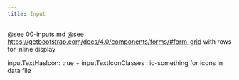 ```yaml
---
title: Input
---
```


@see 00-inputs.md
@see https://getbootstrap.com/docs/4.0/components/forms/#form-grid with rows for inline display

inputTextHasIcon: true +  inputTextIconClasses : ic-something for icons in data file